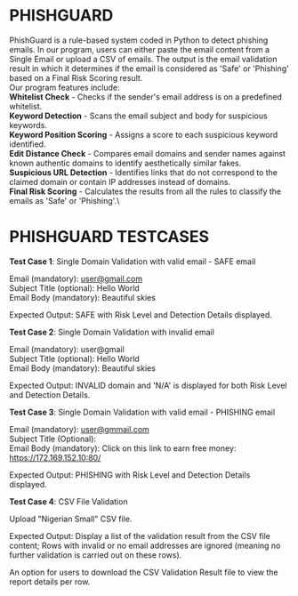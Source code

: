 # PHISHGUARD

PhishGuard is a rule-based system coded in Python to detect phishing emails. In our program, users can either paste the email content from a Single Email or upload a CSV of emails. The output is the email validation result in which it determines if the email is considered as 'Safe' or 'Phishing' based on a Final Risk Scoring result.\
Our program features include:\
**Whitelist Check** - Checks if the sender's email address is on a predefined whitelist.\
**Keyword Detection** - Scans the email subject and body for suspicious keywords.\
**Keyword Position Scoring** - Assigns a score to each suspicious keyword identified.\
**Edit Distance Check** - Compares email domains and sender names against known authentic domains to identify aesthetically similar fakes.\
**Suspicious URL Detection** - Identifies links that do not correspond to the claimed domain or contain IP addresses instead of domains.\
**Final Risk Scoring** - Calculates the results from all the rules to classify the emails as 'Safe' or 'Phishing'.\

# PHISHGUARD TESTCASES
**Test Case 1**: Single Domain Validation with valid email - SAFE email

Email (mandatory): user@gmail.com\
Subject Title (optional): Hello World\
Email Body (mandatory): Beautiful skies

Expected Output: SAFE with Risk Level and Detection Details displayed.

**Test Case 2**: Single Domain Validation with invalid email

Email (mandatory): user@gmail\
Subject Title (optional): Hello World\
Email Body (mandatory): Beautiful skies

Expected Output: INVALID domain and 'N/A' is displayed for both Risk Level and Detection Details.

**Test Case 3**: Single Domain Validation with valid email - PHISHING email

Email (mandatory): user@gmmail.com\
Subject Title (Optional):\
Email Body (mandatory): Click on this link to earn free money: https://172.169.152.10:80/

Expected Output: PHISHING with Risk Level and Detection Details displayed.

**Test Case 4**: CSV File Validation

Upload "Nigerian Small" CSV file.

Expected Output: Display a list of the validation result from the CSV file content; Rows with invalid or no email addresses are ignored (meaning no further validation is carried out on these rows).

An option for users to download the CSV Validation Result file to view the report details per row.
